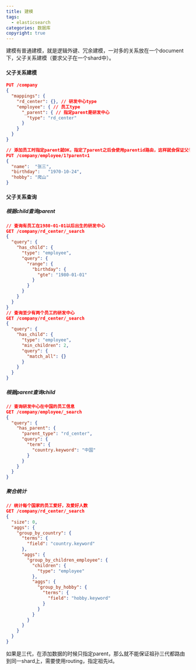 ```yaml
---
title: 建模
tags:
  - elasticsearch
categories: 数据库
copyright: true
---
```


建模有普通建模，就是逻辑外键、冗余建模，一对多的关系放在一个document下，父子关系建模（要求父子在一个shard中）。

#### 父子关系建模

```json
PUT /company
{
  "mappings": {
    "rd_center": {}, // 研发中心type
    "employee": { // 员工type
      "_parent": { // 指定parent是研发中心
        "type": "rd_center" 
      }
    }
  }
}

// 添加员工时指定parent就OK，指定了parent之后会使用parentid路由，这样就会保证父子数据在同一shard中
PUT /company/employee/1?parent=1 
{
  "name":  "张三",
  "birthday":   "1970-10-24",
  "hobby": "爬山"
}
```

#### 父子关系查询

##### 根据child查询parent

```json
// 查询有员工在1980-01-01以后出生的研发中心
GET /company/rd_center/_search
{
  "query": {
    "has_child": {
      "type": "employee",
      "query": {
        "range": {
          "birthday": {
            "gte": "1980-01-01"
          }
        }
      }
    }
  }
}
// 查询至少有两个员工的研发中心
GET /company/rd_center/_search
{
  "query": {
    "has_child": {
      "type": "employee",
      "min_children": 2,
      "query": {
        "match_all": {}
      }
    }
  }
}
```

##### 根据parent查询child

```json
// 查询研发中心在中国的员工信息
GET /company/employee/_search
{
  "query": {
    "has_parent": {
      "parent_type": "rd_center",
      "query": {
        "term": {
          "country.keyword": "中国"
        }
      }
    }
  }
}
```

##### 聚合统计

```json
// 统计每个国家的员工爱好，及爱好人数
GET /company/rd_center/_search
{
  "size": 0, 
  "aggs": {
    "group_by_country": {
      "terms": {
        "field": "country.keyword"
      },
      "aggs": {
        "group_by_children_employee": {
          "children": {
            "type": "employee"
          },
          "aggs": {
            "group_by_hobby": {
              "terms": {
                "field": "hobby.keyword"
              }
            }
          }
        }
      }
    }
  }
}
```

如果是三代，在添加数据的时候只指定parent，那么就不能保证祖孙三代都路由到同一shard上，需要使用routing，指定祖先id。